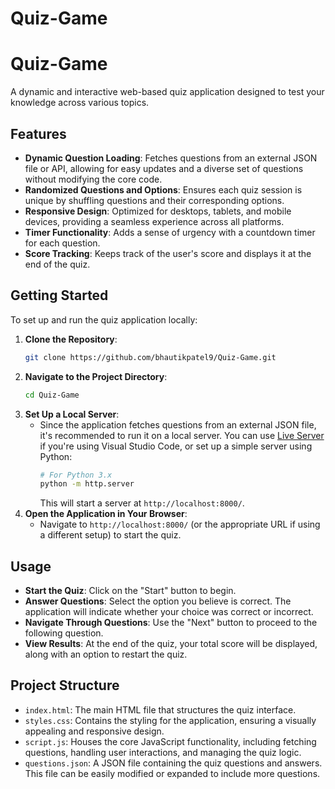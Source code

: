 # Quiz-Game

# Quiz-Game

A dynamic and interactive web-based quiz application designed to test your knowledge across various topics.

## Features

- **Dynamic Question Loading**: Fetches questions from an external JSON file or API, allowing for easy updates and a diverse set of questions without modifying the core code.
- **Randomized Questions and Options**: Ensures each quiz session is unique by shuffling questions and their corresponding options.
- **Responsive Design**: Optimized for desktops, tablets, and mobile devices, providing a seamless experience across all platforms.
- **Timer Functionality**: Adds a sense of urgency with a countdown timer for each question.
- **Score Tracking**: Keeps track of the user's score and displays it at the end of the quiz.

## Getting Started

To set up and run the quiz application locally:

1. **Clone the Repository**:
   ```bash
   git clone https://github.com/bhautikpatel9/Quiz-Game.git
   ```
2. **Navigate to the Project Directory**:
   ```bash
   cd Quiz-Game
   ```
3. **Set Up a Local Server**:
   - Since the application fetches questions from an external JSON file, it's recommended to run it on a local server. You can use [Live Server](https://marketplace.visualstudio.com/items?itemName=ritwickdey.LiveServer) if you're using Visual Studio Code, or set up a simple server using Python:
     ```bash
     # For Python 3.x
     python -m http.server
     ```
     This will start a server at `http://localhost:8000/`.
4. **Open the Application in Your Browser**:
   - Navigate to `http://localhost:8000/` (or the appropriate URL if using a different setup) to start the quiz.

## Usage

- **Start the Quiz**: Click on the "Start" button to begin.
- **Answer Questions**: Select the option you believe is correct. The application will indicate whether your choice was correct or incorrect.
- **Navigate Through Questions**: Use the "Next" button to proceed to the following question.
- **View Results**: At the end of the quiz, your total score will be displayed, along with an option to restart the quiz.

## Project Structure

- `index.html`: The main HTML file that structures the quiz interface.
- `styles.css`: Contains the styling for the application, ensuring a visually appealing and responsive design.
- `script.js`: Houses the core JavaScript functionality, including fetching questions, handling user interactions, and managing the quiz logic.
- `questions.json`: A JSON file containing the quiz questions and answers. This file can be easily modified or expanded to include more questions.

